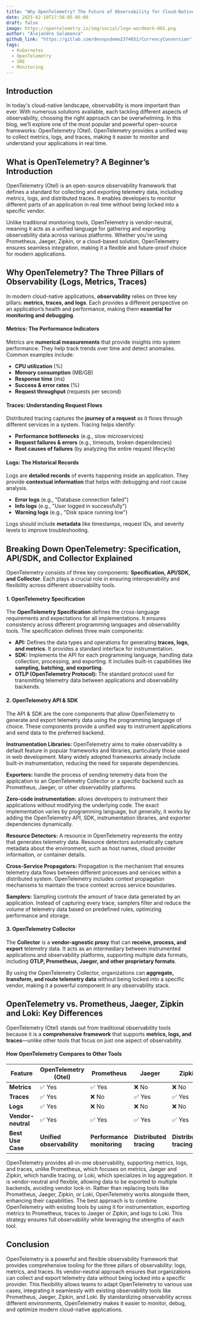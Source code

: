 ```yaml
---
title: "Why OpenTelemetry? The Future of Observability for Cloud-Native Apps"
date: 2025-02-10T17:56:05-05:00
draft: false
image: https://opentelemetry.io/img/social/logo-wordmark-001.png
author: "Alejandro Salamanca"
github_link: "https://gitlab.com/devopsdemo2374651/CurrencyConversion"
tags:
  - Kubernetes
  - OpenTelemetry
  - SRE
  - Monitoring
---
```


## Introduction
In today's cloud-native landscape, observability is more important than ever. With numerous solutions available, each tackling different aspects of observability, choosing the right approach can be overwhelming. In this blog, we’ll explore one of the most popular and powerful open-source frameworks: OpenTelemetry (Otel). OpenTelemetry provides a unified way to collect metrics, logs, and traces, making it easier to monitor and understand your applications in real time.

## What is OpenTelemetry? A Beginner’s Introduction

OpenTelemetry (Otel) is an open-source observability framework that defines a standard for collecting and exporting telemetry data, including metrics, logs, and distributed traces. It enables developers to monitor different parts of an application in real time without being locked into a specific vendor.

Unlike traditional monitoring tools, OpenTelemetry is vendor-neutral, meaning it acts as a unified language for gathering and exporting observability data across various platforms. Whether you're using Prometheus, Jaeger, Zipkin, or a cloud-based solution, OpenTelemetry ensures seamless integration, making it a flexible and future-proof choice for modern applications.

## Why OpenTelemetry? The Three Pillars of Observability (Logs, Metrics, Traces)

In modern cloud-native applications, **observability** relies on three key pillars: **metrics, traces, and logs**. Each provides a different perspective on an application’s health and performance, making them **essential for monitoring and debugging**.  

#### **Metrics: The Performance Indicators**  
Metrics are **numerical measurements** that provide insights into system performance. They help track trends over time and detect anomalies. Common examples include:  
- **CPU utilization** (%)  
- **Memory consumption** (MB/GB)  
- **Response time** (ms)  
- **Success & error rates** (%)  
- **Request throughput** (requests per second)  

#### **Traces: Understanding Request Flows**  
Distributed tracing captures the **journey of a request** as it flows through different services in a system. Tracing helps identify:  
- **Performance bottlenecks** (e.g., slow microservices)  
- **Request failures & errors** (e.g., timeouts, broken dependencies)  
- **Root causes of failures** (by analyzing the entire request lifecycle)  

#### **Logs: The Historical Records**  
Logs are **detailed records** of events happening inside an application. They provide **contextual information** that helps with debugging and root cause analysis.  
- **Error logs** (e.g., "Database connection failed")  
- **Info logs** (e.g., "User logged in successfully")  
- **Warning logs** (e.g., "Disk space running low")  

Logs should include **metadata** like timestamps, request IDs, and severity levels to improve troubleshooting.  

## Breaking Down OpenTelemetry: Specification, API/SDK, and Collector Explained

OpenTelemetry consists of three key components: **Specification, API/SDK, and Collector**. Each plays a crucial role in ensuring interoperability and flexibility across different observability tools.  

#### **1. OpenTelemetry Specification**  
The **OpenTelemetry Specification** defines the cross-language requirements and expectations for all implementations. It ensures consistency across different programming languages and observability tools. The specification defines three main components:  

- **API:** Defines the data types and operations for generating **traces, logs, and metrics**. It provides a standard interface for instrumentation.  
- **SDK:** Implements the API for each programming language, handling data collection, processing, and exporting. It includes built-in capabilities like **sampling, batching, and exporting**.  
- **OTLP (OpenTelemetry Protocol):** The standard protocol used for transmitting telemetry data between applications and observability backends.  


#### **2. OpenTelemetry API & SDK** 

The API & SDK are the core components that allow OpenTelemetry to generate and export telemetry data using the programming language of choice. These components provide a unified way to instrument applications and send data to the preferred backend.

**Instrumentation Libraries:**
OpenTelemetry aims to make observability a default feature in popular frameworks and libraries, particularly those used in web development. Many widely adopted frameworks already include built-in instrumentation, reducing the need for separate dependencies.


**Exporters:** handle the process of sending telemetry data from the application to an OpenTelemetry Collector or a specific backend such as Prometheus, Jaeger, or other observability platforms.

**Zero-code instrumentation:** allows developers to instrument their applications without modifying the underlying code. The exact implementation varies by programming language, but generally, it works by adding the OpenTelemetry API, SDK, instrumentation libraries, and exporter dependencies dynamically.

**Resource Detectors:**
A resource in OpenTelemetry represents the entity that generates telemetry data. Resource detectors automatically capture metadata about the environment, such as host names, cloud provider information, or container details.

**Cross-Service Propagators:**
Propagation is the mechanism that ensures telemetry data flows between different processes and services within a distributed system. OpenTelemetry includes context propagation mechanisms to maintain the trace context across service boundaries.

**Samplers:**
Sampling controls the amount of trace data generated by an application. Instead of capturing every trace, samplers filter and reduce the volume of telemetry data based on predefined rules, optimizing performance and storage.


#### **3. OpenTelemetry Collector**  
The **Collector** is a **vendor-agnostic proxy** that can **receive, process, and export** telemetry data. It acts as an intermediary between instrumented applications and observability platforms, supporting multiple data formats, including **OTLP, Prometheus, Jaeger, and other proprietary formats**.  

By using the OpenTelemetry Collector, organizations can **aggregate, transform, and route telemetry data** without being locked into a specific vendor, making it a powerful component in any observability stack.



## OpenTelemetry vs. Prometheus, Jaeger, Zipkin and  Loki: Key Differences

OpenTelemetry (Otel) stands out from traditional observability tools because it is a **comprehensive framework** that supports **metrics, logs, and traces**—unlike other tools that focus on just one aspect of observability.  

#### **How OpenTelemetry Compares to Other Tools**  

| **Feature**       | **OpenTelemetry (Otel)** | **Prometheus** | **Jaeger** | **Zipkin** | **Loki**  |
|------------------|-----------------|------------|---------|---------|---------|
| **Metrics**      | ✅ Yes  | ✅ Yes  | ❌ No  | ❌ No  | ❌ No  |
| **Traces**       | ✅ Yes  | ❌ No  | ✅ Yes  | ✅ Yes  | ❌ No  |
| **Logs**         | ✅ Yes  | ❌ No  | ❌ No  | ❌ No  | ✅ Yes  |
| **Vendor-neutral** | ✅ Yes  | ✅ Yes  | ✅ Yes  | ✅ Yes  | ✅ Yes  |
| **Best Use Case** | **Unified observability** | **Performance monitoring** | **Distributed tracing** | **Distributed tracing** | **Log aggregation & search** |


OpenTelemetry provides all-in-one observability, supporting metrics, logs, and traces, unlike Prometheus, which focuses on metrics, Jaeger and Zipkin, which handle tracing, or Loki, which specializes in log aggregation. It is vendor-neutral and flexible, allowing data to be exported to multiple backends, avoiding vendor lock-in. Rather than replacing tools like Prometheus, Jaeger, Zipkin, or Loki, OpenTelemetry works alongside them, enhancing their capabilities. The best approach is to combine OpenTelemetry with existing tools by using it for instrumentation, exporting metrics to Prometheus, traces to Jaeger or Zipkin, and logs to Loki. This strategy ensures full observability while leveraging the strengths of each tool.

## Conclusion

OpenTelemetry is a powerful and flexible observability framework that provides comprehensive tooling for the three pillars of observability: logs, metrics, and traces. Its vendor-neutral approach ensures that organizations can collect and export telemetry data without being locked into a specific provider. This flexibility allows teams to adapt OpenTelemetry to various use cases, integrating it seamlessly with existing observability tools like Prometheus, Jaeger, Zipkin, and Loki. By standardizing observability across different environments, OpenTelemetry makes it easier to monitor, debug, and optimize modern cloud-native applications.
